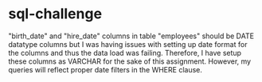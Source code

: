 # sql-challenge

"birth_date" and "hire_date" columns in table "employees" should be DATE datatype columns but I was having issues with setting up date format for the columns and thus the data load was failing. Therefore, I have setup these columns as VARCHAR for the sake of this assignment. However, my queries will reflect proper date filters in the WHERE clause.
